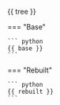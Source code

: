 {{ tree }}

=== "Base"

    ``` python 
    {{ base }}
    ```

=== "Rebuilt"
    
    ``` python 
    {{ rebuilt }}
    ```